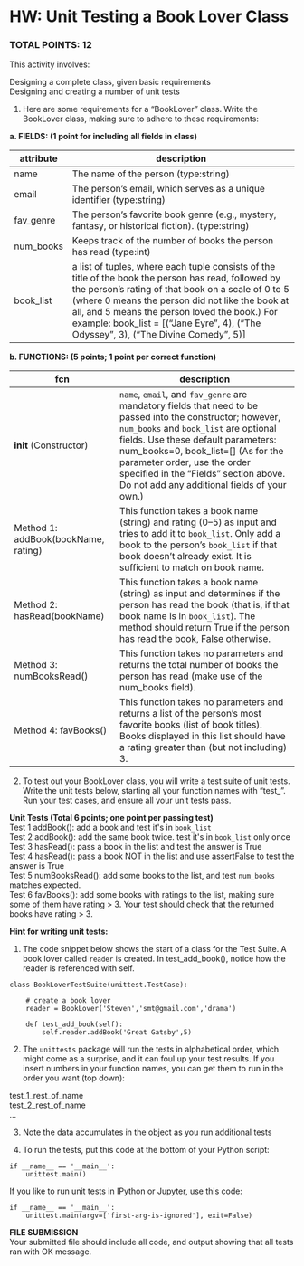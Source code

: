 # HW: Unit Testing a Book Lover Class
### TOTAL POINTS: 12

This activity involves:

Designing a complete class, given basic requirements  
Designing and creating a number of unit tests  
1. Here are some requirements for a “BookLover” class. Write the BookLover class, making sure to adhere to these requirements:

 

**a. FIELDS: (1 point for including all fields in class)**  

|attribute |description|
|--- |---|
|name|The name of the person (type:string)|
|email|The person’s email, which serves as a unique identifier (type:string)|
|fav_genre|The person’s favorite book genre (e.g., mystery, fantasy, or historical fiction).  (type:string)|
|num_books|Keeps track of the number of books the person has read (type:int)|
|book_list|a list of tuples, where each tuple consists of the title of the book the person has read, followed by the person’s rating of that book on a scale of 0 to 5 (where 0 means the person did not like the book at all, and 5 means the person loved the book.) For example: book_list = [(“Jane Eyre”, 4), (“The Odyssey”, 3), (“The Divine Comedy”, 5)]


**b. FUNCTIONS: (5 points; 1 point per correct function)**  

|fcn |description|
|--- |---|
|__init__ (Constructor)	|`name`, `email`, and `fav_genre` are mandatory fields that need to be passed into the constructor; however, `num_books` and `book_list` are optional fields. Use these default parameters: num_books=0, book_list=[] (As for the parameter order, use the order specified in the “Fields” section above. Do not add any additional fields of your own.)
|Method 1: addBook(bookName, rating)	|This function takes a book name (string) and rating (0–5) as input and tries to add it to `book_list`. Only add a book to the person’s `book_list` if that book doesn’t already exist. It is sufficient to match on book name.|
|Method 2: hasRead(bookName)	|This function takes a book name (string) as input and determines if the person has read the book (that is, if that book name is in `book_list`). The method should return True if the person has read the book, False otherwise.
|Method 3: numBooksRead()	|This function takes no parameters and returns the total number of books the person has read (make use of the num_books field).
|Method 4: favBooks()	|This function takes no parameters and returns a list of the person’s most favorite books (list of book titles). Books displayed in this list should have a rating greater than (but not including) 3.


2. To test out your BookLover class, you will write a test suite of unit tests.  
Write the unit tests below, starting all your function names with “test_”.  
Run your test cases, and ensure all your unit tests pass.  

**Unit Tests (Total 6 points; one point per passing test)**  
Test 1 addBook(): add a book and test it's in `book_list`  
Test 2 addBook(): add the same book twice. test it's in `book_list` only once  
Test 3 hasRead(): pass a book in the list and test the answer is True  
Test 4 hasRead(): pass a book NOT in the list and use assertFalse to test the answer is True  
Test 5 numBooksRead(): add some books to the list, and test `num_books` matches expected.  
Test 6 favBooks(): add some books with ratings to the list, making sure some of them have rating > 3. Your test should check that the returned books have rating > 3.  

**Hint for writing unit tests:**  
1) The code snippet below shows the start of a class for the Test Suite.
A book lover called `reader` is created.
In test_add_book(), notice how the reader is referenced with self.  

```
class BookLoverTestSuite(unittest.TestCase): 
    
    # create a book lover
    reader = BookLover('Steven','smt@gmail.com','drama')
    
    def test_add_book(self):        
        self.reader.addBook('Great Gatsby',5)
```

2) The `unittests` package will run the tests in alphabetical order, which might come as a surprise, and it can foul up your test results.
If you insert numbers in your function names, you can get them to run in the order you want (top down):

test_1_rest_of_name  
test_2_rest_of_name  
...  

3) Note the data accumulates in the object as you run additional tests

4) To run the tests, put this code at the bottom of your Python script:

```
if __name__ == '__main__':
    unittest.main() 
```

If you like to run unit tests in IPython or Jupyter,  use this code:

```
if __name__ == '__main__':
    unittest.main(argv=['first-arg-is-ignored'], exit=False)
```

**FILE SUBMISSION**  
Your submitted file should include all code, and output showing that all tests ran with OK message.
